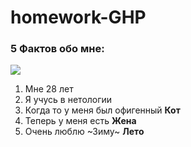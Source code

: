 # homework-GHP
### 5 Фактов обо мне:
![](https://www.meme-arsenal.com/memes/279c1a464f8795ff5e4bf5bdcce18dfb.jpg)
1. Мне 28 лет
2. Я учусь в нетологии
3. Когда то у меня был офигенный __Кот__
4. Теперь у меня есть __Жена__
5. Очень люблю ~Зиму~ __Лето__



